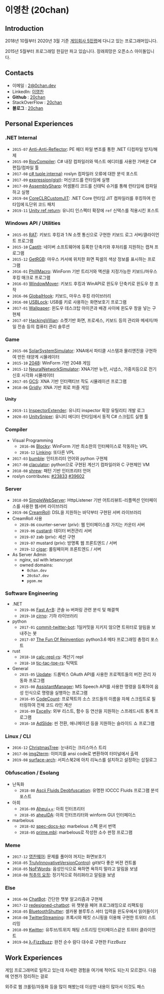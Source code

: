 # **이영찬** (20chan)

## Introduction

2018년 10월부터 2020년 3월 기준 [게임회사 5민랩](https://5minlab.com)에 다니고 있는 프로그래머입니다.

2015년 5월부터 프로그래밍 한길만 파고 있습니다. 장래희망은 오픈소스 아이돌입니다.

## Contacts

- 이메일 : [2@0chan.dev](mailto:2@0chan.dev)
- LinkedIn: [이영찬](https://www.linkedin.com/in/%EC%98%81%EC%B0%AC-%EC%9D%B4-3727b6121/)
- **Github** : [20chan](https://github.com/20chan)
- StackOverFlow : [20chan](https://stackoverflow.com/users/5906697/20chan)
- **블로그** : [20chan](https://blog.0chan.dev/)

## Personal Experiences

### .NET Internal

- `2015-07` [Anti-Anti-Reflector](https://github.com/20chan/OldProjects/tree/master/Anti-Anti-.Net%20Reflector): PE 헤더 파일 변조를 통한 .NET 디컴파일 방지/해제
- `2015-09` [RoyCompiler](https://github.com/20chan/OldProjects/tree/master/RoyCompiler): C# 내장 컴파일러와 텍스트 에디터를 사용한 가벼운 C# 편집/컴파일 툴
- `2017-08` [c# tuple internal](https://blog.0chan.dev/2017-08-22-Something-Wrong-In-Csharp-Tuple/): roslyn 컴파일러 오류에 대한 분석 포스트
- `2017-09` [expression(gist)](https://gist.github.com/20chan/d1e95529a4d39e836ea38cc8e0d29f9d): 머신코드를 런타임에 실행
- `2017-09` [AssemblySharp](https://github.com/20chan/AssemblySharp): 어셈블리 코드를 신태틱 슈거를 통해 런타임에 컴파일하고 실행
- `2019-04` [CoreCLRCustomJIT](https://github.com/20chan/CoreCLRCustomJIT): .NET Core 런타임 JIT 컴파일러를 후킹하여 런타임에 IL단위 코드 패치
- `2019-11` [Unity ref return](https://blog.0chan.dev/2019-11-10-InspectorExtender-ref-getter/): 유니티 인스펙터 확장에 `ref` 신택스를 적용시킨 포스트

### Windows API / Utilities

- `2015-05` [RAT](https://github.com/20chan/all-my-projects#2015-05-28-rat): 키보드 후킹과 1:N 소켓 통신으로 구현한 키보드 로그 서버/클라이언트 프로그램
- `2015-10` [CaptIt](https://github.com/20chan/CaptIt): 네이버 소프트웨어에 등록한 단축키와 후처리를 지원하는 캡쳐 프로그램
- `2015-12` [GetRGB](https://github.com/20chan/OldProjects/tree/master/GetRGB): 마우스 커서에 위치한 화면 픽셀의 색상 정보를 표시하는 프로그램
- `2016-01` [PhillMacro](https://github.com/20chan/PhillMacro): WinForm 기반 트리거와 액션을 지정가능한 키보드/마우스 후킹 매크로 프로그램
- `2016-03` [WindowMover](https://github.com/20chan/WindowMover): 키보드 후킹과 WinAPI로 윈도우 단축키로 윈도우 창 조작
- `2016-06` [GlobalHook](https://github.com/20chan/GlobalHook): 키보드, 마우스 후킹 라이브러리
- `2016-08` [USBLock](https://github.com/20chan/USBLock): USB를 키로 사용하는 화면보호기 프로그램
- `2017-01` [Wallpaper](https://github.com/20chan/Wallpaper): 윈도우 데스크탑 아이콘과 배경 사이에 윈도우 창을 넣는 구현체
- `2017-07` [HackingVillian](https://github.com/20chan/HackingVillain): 소켓기반 화면, 프로세스, 키보드 등의 관리와 메세지/파일 전송 등의 컴퓨터 관리 솔루션

### Game

- `2015-06` [SolarSystemSimulator](https://github.com/20chan/all-my-projects#2015-06-11-solarsystemsimulator): XNA에서 파티클 시스템과 물리엔진을 구현하여 만든 태양계 시뮬레이터
- `2015-10` [2048](https://github.com/20chan/OldProjects/tree/master/2048): WinForm 기반 2048 게임
- `2015-12` [NeuralNetworkSimulator](https://github.com/20chan/NeuralNetworkSimulator): XNA기반 뉴런, 시냅스, 가중치등으로 전기 신호 시각화 시뮬레이터
- `2017-05` [GCS](https://github.com/Big-BlueBerry/GCS): XNA 기반 인터랙티브 작도 시뮬레이션 프로그램
- `2018-06` [Gridly](https://github.com/20chan/Gridly): XNA 기반 회로 퍼즐 게임

#### Unity

- `2019-11` [InspectorExtender](https://blog.0chan.dev/2019-11-10-InspectorExtender-ref-getter/): 유니티 inspector 확장 유틸리티 개발 로그
- `2020-03` [UnitySniper](https://gist.github.com/20chan/1199b5100c96fc146d6aff8f454bba5a): 유니티 에디터 런타임에서 동적 C# 스크립트 실행 툴

### Compiler

- Visual Programming
  - `2016-06` [Blocky](https://github.com/20chan/Blocky): WinForm 기반 최소한의 인터페이스로 작동하는 VPL
  - `2016-12` [Linking](https://github.com/20chan/Linking-VPL): 또다른 VPL
- `2017-03` [bumble](https://github.com/20chan/bumble): 인터프리터 언어와 python 구현체
- `2017-08` [claculator](https://github.com/20chan/claculator): python으로 구현된 계산기 컴파일러와 C 구현체인 VM
- `2018-08` [shrew](https://github.com/20chan/shrew): 패턴 기반 인터프리터 언어
- roslyn contributes: [#23833](https://github.com/dotnet/roslyn/issues/23833) [#39602](https://github.com/dotnet/roslyn/issues/39602)

### Server

- `2018-09` [SimpleWebServer](https://github.com/20chan/SimpleWebServer): HttpListener 기반 어트리뷰트-리플렉션 인터페이스를 사용한 웹서버 라이브러리
- `2019-06` [CreamRoll](https://github.com/20chan/CreamRoll): DSL을 지원하는 바닥부터 구현된 서버 라이브러리
- CreamRoll 사용
  - `2019-06` counter-server (priv): 웹 인터페이스를 가지는 카운터 서버
  - `2019-06` [custard](https://github.com/20chan/custard): 데이터 버젼관리 서버
  - `2019-07` zab (priv): 세션 구현
  - `2019-07` mustard (priv): 방명록 웹 프론트엔드 / 서버
  - `2019-12` [cigar](https://github.com/20chan/cigar): 롤링페이퍼 프론트엔드 / 서버
- As Server Admin
  - nginx, ssl with letsencrypt
  - owned domains:
    - `0chan.dev`
    - `20c6a7.dev`
    - `pgom.me`

### Software Engineering

- .NET
  - `2019-06` [Fast A+B](https://gist.github.com/20chan/67fff1d3da8549d8540239c39f3f8bcd): 콘솔 io 버퍼링 관련 분석 및 해결책
  - `2019-10` [cirno](https://github.com/20chan/cirno): 기하 라이브러리
- python
  - `2017-01` [commit-twitter-bot](https://github.com/20chan/commit-twitter-bot): 1일커밋을 지키지 않으면 트위터로 알림을 보내주는 봇
  - `2017-07` [The Fun Of Reinvention](https://blog.0chan.dev/2017-07-02-The-Fun-Of-Reinvention/): python3.6 메타 프로그래밍 총정리 포스트
- rust
  - `2018-10` [calc-repl-rs](https://github.com/20chan/calc-repl-rs): 계산기 repl
  - `2018-10` [tic-tac-toe-rs](https://github.com/20chan/tic-tac-toe-rs): 틱택토
- General
  - `2015-05` [Update](https://github.com/20chan/OldProjects/tree/master/Update): 드롭박스 OAuth API를 사용한 프로젝트들의 버전 관리 자동화 프로그램
  - `2015-08` [AssistantManager](https://github.com/20chan/OldProjects/tree/master/Assistant%20Manager): MS Speech API를 사용한 명령을 등록하여 음성 인식으로 명령을 실행하는 프로그램
  - `2016-05` [CodeCount](https://github.com/20chan/CodeCounter): 프로젝트의 소스 코드들의 이름을 자체 스크립트로 필터링하여 전체 코드 라인 계산
  - `2016-09` [Excelly](https://github.com/20chan/Excelly): 외부 리스트, 함수 등 연산을 지원하는 스프레드시트 통계 프로그램
  - `2016-10` [AdSlide](https://github.com/20chan/UIEngine): 씬 전환, 애니메이션 등을 지원하는 슬라이드 쇼 프로그램

### Linux / CLI

- `2016-12` [ChristmasTree](https://github.com/20chan/ChristmasTree): 눈내리는 크리스마스 트리
- `2017-06` [img2term](https://github.com/20chan/img2term): 이미지를 ansi code로 변환하여 터미널에서 출력
- `2019-08` [surface-arch](https://github.com/20chan/surface-arch/issues): 서피스북2에 아치 리눅스를 설치하고 설정하는 삽질로그

### Obfuscation / Esolang

- 난독화
  - `2018-08` [Ascii Fluids Deobfuscation](https://blog.0chan.dev/2018-08-06-IOCCC-Fluid-Dynamics/): 유명한 IOCCC Fluids 프로그램 분석 포스트
- 아희
  - `2016-09` [Aheui++](https://github.com/20chan/Aheuiplusplus): 아희 인터프리터
  - `2018-05` [aheuIDA](https://github.com/20chan/aheuIDA): 아희 인터프리터와 winform GUI 인터페이스
- marbelous
  - `2018-02` [spec-docs-ko](https://github.com/20chan/marbelous-docs-korean): marbelous 스펙 문서 번역
  - `2018-05` [prime.mbl](https://gist.github.com/20chan/2dc30936f71231a029f07eb3a981c052): marbelous로 작성한 소수 판정 프로그램

### Meme

- `2017-12` [영찬웨어](https://github.com/20chan/YeongChanWare): 문제를 풀어야 꺼지는 화면보호기
- `2018-05` [TrulyInnovativeVersionControl](https://github.com/20chan/TrulyInnovativeVersionControl): git보다 좋은 버젼 컨트롤
- `2018-05` [NoFWords](https://github.com/20chan/NoFWords): 음성인식으로 욕하면 욕하지 말라고 알림을 보냄
- `2018-08` [척추의 요정](https://github.com/20chan/NeckAngel): 정기적으로 허리펴라고 알림을 보냄

### Else

- `2016-06` [ChatBot](https://github.com/20chan/ChatBot): 간단한 챗봇 알고리즘과 구현체
- `2017-12` [redesigned-chatbot](https://github.com/Big-BlueBerry/redesigned-chatbot): 위 챗봇을 페어 프로그래밍으로 리팩토링
- `2018-05` [BluetoothShutter](https://github.com/20chan/BluetoothShutter): 셀카봉 블루투스 셔터 입력을 윈도우에서 읽어들이기
- `2018-08` [TwitterStreaming](https://github.com/20chan/TwitterStreaming): 프록시와 패킷 스니핑을 이용해 구현한 트위터 스트리밍
- `2018-09` [Kwitter](https://github.com/20chan/Kwitter): 유투브/트위치 채팅 스트리밍 인터페이스같은 트위터 클라이언트
- `2019-04` [λ-FizzBuzz](https://github.com/20chan/FizzBuzzInPureLambdaCalculus): 완전 순수 람다 대수로 구현한 FizzBuzz

## Work Experiences

게임 프로그래머로 일하고 있는데 자세한 경험을 여기에 적어도 되는지 모르겠다.
다음에 언젠가 정리하는 걸로

외주로 웹 크롤링/자동화 등을 많이 해봤는데 이상한 내용이 많아서 이것도 패스
